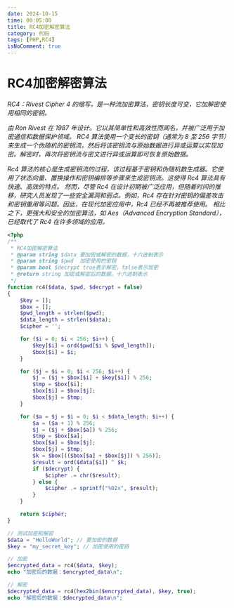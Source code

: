 ```yaml
---
date: 2024-10-15
time: 00:05:00
title: RC4加密解密算法
category: 代码
tags: [PHP,RC4]
isNoComment: true
---
```

# RC4加密解密算法

<!-- DESC SEP -->

*RC4：Rivest Cipher 4 的缩写，是一种流加密算法，密钥长度可变，它加解密使用相同的密钥。*

*由 Ron Rivest 在 1987 年设计。它以其简单性和高效性而闻名，并被广泛用于加密通信和数据保护领域。 RC4 算法使用一个变长的密钥（通常为 8 至 256 字节）来生成一个伪随机的密钥流，然后将该密钥流与原始数据进行异或运算以实现加密。解密时，再次将密钥流与密文进行异或运算即可恢复原始数据。*

<!-- DESC SEP -->

*Rc4 算法的核心是生成密钥流的过程，该过程基于密钥和伪随机数生成器。它使用了状态向量、置换操作和密钥编排等步骤来生成密钥流。这使得 Rc4 算法具有快速、高效的特点。 然而，尽管 Rc4 在设计初期被广泛应用，但随着时间的推移，研究人员发现了一些安全漏洞和弱点。例如，Rc4 存在针对密钥的偏差攻击和密钥重用等问题。因此，在现代加密应用中，Rc4 已经不再被推荐使用。 相比之下，更强大和安全的加密算法，如 Aes（Advanced Encryption Standard），已经取代了 Rc4 在许多领域的应用。*

``` php
<?php
/**
 * RC4加密解密算法
 * @param string $data 要加密或解密的数据，十六进制表示
 * @param string $pwd  加密使用的密钥
 * @param bool $decrypt true表示解密，false表示加密
 * @return string 加密或解密后的数据，十六进制表示
 */
function rc4($data, $pwd, $decrypt = false)
{
    $key = [];
    $box = [];
    $pwd_length = strlen($pwd);
    $data_length = strlen($data);
    $cipher = '';

    for ($i = 0; $i < 256; $i++) {
        $key[$i] = ord($pwd[$i % $pwd_length]);
        $box[$i] = $i;
    }

    for ($j = $i = 0; $i < 256; $i++) {
        $j = ($j + $box[$i] + $key[$i]) % 256;
        $tmp = $box[$i];
        $box[$i] = $box[$j];
        $box[$j] = $tmp;
    }

    for ($a = $j = $i = 0; $i < $data_length; $i++) {
        $a = ($a + 1) % 256;
        $j = ($j + $box[$a]) % 256;
        $tmp = $box[$a];
        $box[$a] = $box[$j];
        $box[$j] = $tmp;
        $k = $box[(($box[$a] + $box[$j]) % 256)];
        $result = ord($data[$i]) ^ $k;
        if ($decrypt) {
            $cipher .= chr($result);
        } else {
            $cipher .= sprintf("%02x", $result);
        }
    }

    return $cipher;
}

// 测试加密和解密
$data = "HelloWorld"; // 要加密的数据
$key = "my_secret_key"; // 加密使用的密钥

// 加密
$encrypted_data = rc4($data, $key);
echo "加密后的数据：$encrypted_data\n";

// 解密
$decrypted_data = rc4(hex2bin($encrypted_data), $key, true);
echo "解密后的数据：$decrypted_data\n";
```